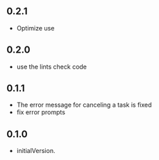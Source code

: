 ## 0.2.1

* Optimize use

## 0.2.0

* use the lints check code

## 0.1.1

* The error message for canceling a task is fixed
* fix error prompts

## 0.1.0

* initialVersion.
